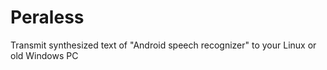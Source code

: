 # Peraless
Transmit synthesized text of "Android speech recognizer" to your Linux or old Windows PC
